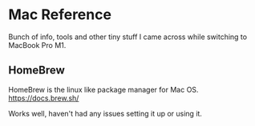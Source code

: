 # Mac Reference
Bunch of info, tools and other tiny stuff I came across while switching to MacBook Pro M1.

## HomeBrew
HomeBrew is the linux like package manager for Mac OS.
https://docs.brew.sh/

Works well, haven't had any issues setting it up or using it.